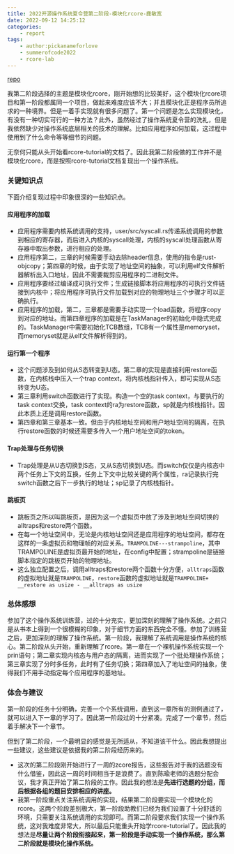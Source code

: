 ```yaml
---
title: 2022开源操作系统夏令营第二阶段-模块化rcore-鹿敏宽
date: 2022-09-12 14:25:12
categories:
    - report
tags:
    - author:pickanameforlove
    - summerofcode2022
    - rcore-lab
---
```


[repo](git@github.com:pickanameforlove/LittleOS.git)

我第二阶段选择的主题是模块化rcore，刚开始想的比较美好，这个模块化rcore项目和第一阶段都属同一个项目，做起来难度应该不大；并且模块化正是程序员所追求的一种境界。但是一着手实现就有很多问题了。第一个问题是怎么实现模块化，有没有一种切实可行的一种方法？此外，虽然经过了操作系统夏令营的洗礼，但是我依然缺少对操作系统底层相关的技术的理解。比如应用程序如何加载，这过程中使用到了什么命令等等细节的问题。

无奈何只能从头开始看rcore-tutorial的文档了。因此我第二阶段做的工作并不是模块化rcore，而是按照rcore-tutorial文档复现出一个操作系统。

<!-- more -->

### 关键知识点

下面介绍复现过程中印象很深的一些知识点。

#### 应用程序的加载

* 应用程序需要内核系统调用的支持，user/src/syscall.rs传递系统调用的参数到相应的寄存器，而后进入内核的syscall处理，内核的syscall处理函数从寄存器中取出参数，进行相应的处理。
* 应用程序第二，三章的时候需要手动去除header信息，使用的指令是rust-objcopy；第四章的时候，由于实现了地址空间的抽象，可以利用elf文件解析器解析出入口地址，因此不需要裁剪应用程序的二进制文件。
* 应用程序要经过编译成可执行文件；生成链接脚本将应用程序的可执行文件链接到内核中；将应用程序可执行文件加载到对应的物理地址三个步骤才可以正确执行。
* 应用程序的加载，第二，三章都是需要手动实现一个load函数，将程序copy到对应的地址。而第四章程序的加载是在TaskManager的初始化中隐式完成的。TaskManager中需要初始化TCB数组，TCB有一个属性是memoryset，而memoryset就是从elf文件解析得到的。

#### 运行第一个程序

* 这个问题涉及到如何从S态转变到U态。第二章的实现是直接利用restore函数，在内核栈中压入一个trap context，将内核栈指针传入，即可实现从S态转变为U态。
* 第三章利用switch函数进行了实现。构造一个空的task context，与要执行的task context交换，task context的ra为restore函数，sp就是内核栈指针。因此本质上还是调用restore函数。
* 第四章和第三章基本一致。但由于内核地址空间和用户地址空间的隔离，在执行restore函数的时候还需要多传入一个用户地址空间的token。



#### Trap处理与任务切换

* Trap处理是从U态切换到S态，又从S态切换到U态。而switch仅仅是内核态中两个任务上下文的互换，任务上下文中比较关键的两个属性，ra记录执行完switch函数之后下一步执行的地址；sp记录了内核栈指针。



#### 跳板页

* 跳板页之所以叫跳板页，是因为这一个虚拟页中放了涉及到地址空间切换的alltraps和restore两个函数。
* 在每一个地址空间中，无论是内核地址空间还是应用程序的地址空间，都存在这样的一条虚拟页和物理帧的对应关系。```TRAMPOLINE---strampoline```，其中TRAMPOLINE是虚拟页最开始的地址，在config中配置；strampoline是链接脚本指定的跳板页开始的物理地址。
* 这么独立配置之后，调用alltraps和restore两个函数十分方便，```alltraps```函数的虚拟地址就是```TRAMPOLINE```，```restore```函数的虚拟地址就是```TRAMPOLINE+ __restore as usize - __alltraps as usize```



### 总体感想

参加了这个操作系统训练营，过的十分充实，更加深刻的理解了操作系统。之前只是从书本上得到一个很模糊的印象，对于细节方面的东西完全不懂。参加了训练营之后，更加深刻的理解了操作系统。第一阶段，我理解了系统调用是操作系统的核心。第二阶段从头开始，重新理解了rcore。第一章在一个裸机操作系统实现一个prin语句；第二章实现内核态与用户态的隔离，进而实现了一个批处理操作系统；第三章实现了分时多任务，此时有了任务切换；第四章加入了地址空间的抽象，使得我们不用手动指定每个应用程序的基地址。



### 体会与建议



第一阶段的任务十分明确，完善一个个系统调用，直到这一章所有的测例通过了，就可以进入下一章的学习了。因此第一阶段过的十分紧凑。完成了一个章节，然后着手解决下一个章节。

但到了第二阶段，一个最明显的感觉是无所适从，不知道该干什么。因此我想提出一些建议，这些建议是依据我的第二阶段经历来的。

* 这次的第二阶段刚开始进行了一周的zcore报告，这些报告对于我的选题没有什么借鉴，因此这一周的时间相当于是浪费了。直到陈瑜老师的选题分配会议，我才真正开始了第二阶段的工作。因此我的想法是**先进行选题的分组，而后根据各组的题目安排相应的讲座。**
* 我第一阶段重点关注系统调用的实现，结果第二阶段要实现一个模块化的rcore。这两个阶段差别极大，第一阶段助教们已经为我们设置了十分舒适的环境，只需要关注系统调用的实现即可。而第二阶段要求我们实现一个操作系统，这对我难度非常大，所以最后只能重头开始学rcore-tutorial了。因此我的想法是**尽量让两个阶段衔接起来，第一阶段是手动实现一个操作系统，那么第二阶段就是模块化操作系统。**
